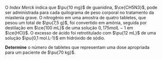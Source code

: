 O *Index Merck* indica que $\pu{10 mg}$ de guanidina, $\ce{CH5N3}$, pode ser administrada para cada quilograma de peso corporal no tratamento da miastenia grave. O nitrogênio em uma amostra de quatro tabletes, que pesou um total de $\pu{7,5 g}$, foi convertido em amônia, seguida por destilação em $\ce{100 mL}$ de uma solução ${0,175 mol L-1}$ em $\ce{HCl}$. O excesso de ácido foi retrotitulado com $\pu{12 mL}$ de uma solução $\pu{0,1 mol.L-1}$ em hidróxido de sódio. 

**Determine** o número de tabletes que representam uma dose apropriada para um paciente de $\pu{70 kg}$.
